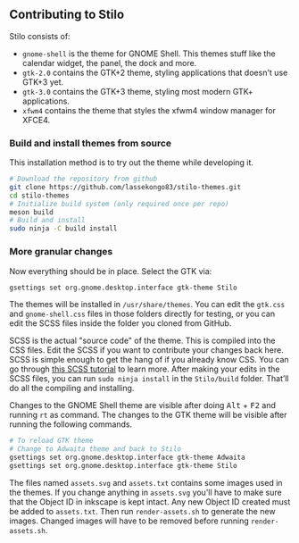 ## Contributing to Stilo

Stilo consists of:

* `gnome-shell` is the theme for GNOME Shell. This themes stuff like the calendar widget, the panel, the dock and more.
* `gtk-2.0` contains the GTK+2 theme, styling applications that doesn't use GTK+3 yet.
* `gtk-3.0` contains the GTK+3 theme, styling most modern GTK+ applications.
* `xfwm4` contains the theme that styles the xfwm4 window manager for XFCE4.

### Build and install themes from source

This installation method is to try out the theme while developing it.

```bash
# Download the repository from github
git clone https://github.com/lassekongo83/stilo-themes.git
cd stilo-themes
# Initialize build system (only required once per repo)
meson build
# Build and install
sudo ninja -C build install
```

### More granular changes

Now everything should be in place. Select the GTK via:
```bash
gsettings set org.gnome.desktop.interface gtk-theme Stilo
```

The themes will be installed in `/usr/share/themes`. You can edit the `gtk.css` and `gnome-shell.css` files in those folders directly for testing, or you can edit the SCSS files inside the folder you cloned from GitHub.

SCSS is the actual "source code" of the theme. This is compiled into the CSS files. Edit the SCSS if you want to contribute your changes back here. SCSS is simple enough to get the hang of if you already know CSS. You can go through [this SCSS tutorial](http://marksheet.io/sass-scss-less.html) to learn more. After making your edits in the SCSS files, you can run `sudo ninja install` in the `Stilo/build` folder. That’ll do all the compiling and installing.

Changes to the GNOME Shell theme are visible after doing <kbd>Alt</kbd> + <kbd>F2</kbd> and running `rt` as command. The changes to the GTK theme will be visible after running the following commands.

```bash
# To reload GTK theme
# Change to Adwaita theme and back to Stilo
gsettings set org.gnome.desktop.interface gtk-theme Adwaita
gsettings set org.gnome.desktop.interface gtk-theme Stilo
```

The files named `assets.svg` and `assets.txt` contains some images used in the themes.
If you change anything in `assets.svg` you'll have to make sure that the Object ID in inkscape is kept intact. Any new Object ID created must be added to `assets.txt`. Then run `render-assets.sh` to generate the new images. Changed images will have to be removed before running `render-assets.sh`.
